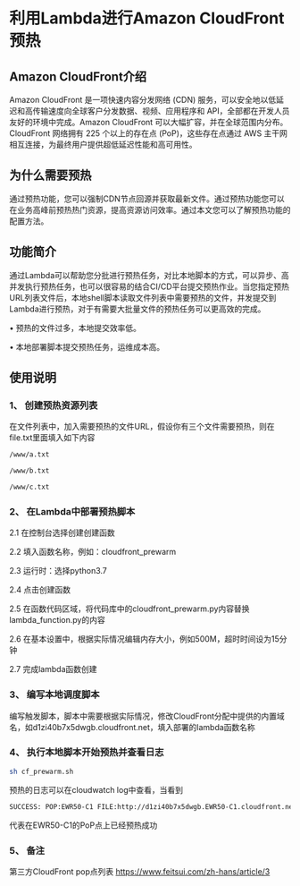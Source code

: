 # 利用Lambda进行Amazon CloudFront预热

## Amazon CloudFront介绍
Amazon CloudFront 是一项快速内容分发网络 (CDN) 服务，可以安全地以低延迟和高传输速度向全球客户分发数据、视频、应用程序和 API，全部都在开发人员友好的环境中完成。Amazon CloudFront 可以大幅扩容，并在全球范围内分布。CloudFront 网络拥有 225 个以上的存在点 (PoP)，这些存在点通过 AWS 主干网相互连接，为最终用户提供超低延迟性能和高可用性。

## 为什么需要预热
通过预热功能，您可以强制CDN节点回源并获取最新文件。通过预热功能您可以在业务高峰前预热热门资源，提高资源访问效率。通过本文您可以了解预热功能的配置方法。

## 功能简介
通过Lambda可以帮助您分批进行预热任务，对比本地脚本的方式，可以异步、高并发执行预热任务，也可以很容易的结合CI/CD平台提交预热作业。当您指定预热URL列表文件后，本地shell脚本读取文件列表中需要预热的文件，并发提交到Lambda进行预热，对于有需要大批量文件的预热任务可以更高效的完成。

•	预热的文件过多，本地提交效率低。

•	本地部署脚本提交预热任务，运维成本高。

## 使用说明
### 1、	创建预热资源列表
在文件列表中，加入需要预热的文件URL，假设你有三个文件需要预热，则在file.txt里面填入如下内容
```Bash
/www/a.txt

/www/b.txt

/www/c.txt
```

### 2、	在Lambda中部署预热脚本
2.1 在控制台选择创建创建函数

2.2 填入函数名称，例如：cloudfront_prewarm

2.3 运行时：选择python3.7

2.4 点击创建函数

2.5 在函数代码区域，将代码库中的cloudfront_prewarm.py内容替换lambda_function.py的内容

2.6 在基本设置中，根据实际情况编辑内存大小，例如500M，超时时间设为15分钟

2.7 完成lambda函数创建

### 3、	编写本地调度脚本
编写触发脚本，脚本中需要根据实际情况，修改CloudFront分配中提供的内置域名，如d1zi40b7x5dwgb.cloudfront.net，填入部署的lambda函数名称

### 4、	执行本地脚本开始预热并查看日志
```Bash
sh cf_prewarm.sh 
```
预热的日志可以在cloudwatch log中查看，当看到

```Bash
SUCCESS: POP:EWR50-C1 FILE:http://d1zi40b7x5dwgb.EWR50-C1.cloudfront.net/www/a.txt
```

代表在EWR50-C1的PoP点上已经预热成功

### 5、	备注
第三方CloudFront pop点列表 https://www.feitsui.com/zh-hans/article/3


